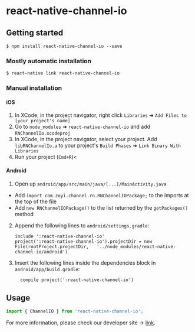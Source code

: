 
# react-native-channel-io

## Getting started

`$ npm install react-native-channel-io --save`

### Mostly automatic installation

`$ react-native link react-native-channel-io`

### Manual installation


#### iOS

1. In XCode, in the project navigator, right click `Libraries` ➜ `Add Files to [your project's name]`
2. Go to `node_modules` ➜ `react-native-channel-io` and add `RNChannelIo.xcodeproj`
3. In XCode, in the project navigator, select your project. Add `libRNChannelIo.a` to your project's `Build Phases` ➜ `Link Binary With Libraries`
4. Run your project (`Cmd+R`)<

#### Android

1. Open up `android/app/src/main/java/[...]/MainActivity.java`
  - Add `import com.zoyi.channel.rn.RNChannelIOPackage;` to the imports at the top of the file
  - Add `new RNChannelIOPackage()` to the list returned by the `getPackages()` method
2. Append the following lines to `android/settings.gradle`:
  	```
  	include ':react-native-channel-io'
  	project(':react-native-channel-io').projectDir = new File(rootProject.projectDir, 	'../node_modules/react-native-channel-io/android')
  	```
3. Insert the following lines inside the dependencies block in `android/app/build.gradle`:
  	```
      compile project(':react-native-channel-io')
  	```

## Usage
```javascript
import { ChannelIO } from 'react-native-channel-io';
```

For more information, please check our developer site -> [link](https://developers.channel.io). 
